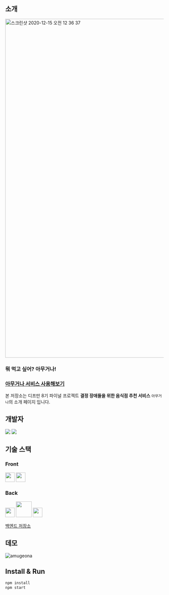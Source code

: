 ## 소개

<img width="1077" alt="스크린샷 2020-12-15 오전 12 36 37" src="https://user-images.githubusercontent.com/43809168/102101129-978eaf00-3e6d-11eb-98ca-63ca61de0cac.png">

### 뭐 먹고 싶어? 아무거나!

### [아무거나 서비스 사용해보기](https://depromeet.github.io/8th-final-3team-front/)

본 저장소는 디프만 8기 파이널 프로젝트 **결정 장애들을 위한 음식점 추천 서비스** `아무거나`의 소개 페이지 입니다.

## 개발자

<img src="https://img.shields.io/badge/-harry.code(%EC%A1%B0%EB%AF%BC%EA%B5%AD)-blue">
<img src="https://img.shields.io/badge/-denis.dev(%EB%B0%B0%ED%98%95%EC%A7%84)-yellow">

## 기술 스택

### Front

<img src="https://cdn.svgporn.com/logos/react.svg" width="30"/> <img src="https://cdn.svgporn.com/logos/typescript-icon.svg" width="30"/>

### Back

<img src="https://cdn.svgporn.com/logos/javascript.svg" width="30"/> <img src="https://cdn.svgporn.com/logos/nodejs.svg" width="50"/> <img src="https://cdn.svgporn.com/logos/google-cloud.svg" width="30"/>

[백엔드 저장소](https://github.com/depromeet/8th-final-3team-server)

## 데모

![amugeona](https://user-images.githubusercontent.com/43809168/102099631-d1f74c80-3e6b-11eb-8d72-d6fc6e2aba97.gif)

## Install & Run

```bash
npm install
npm start
```
